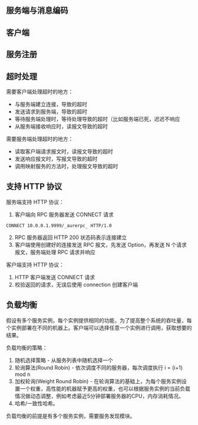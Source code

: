 ## 服务端与消息编码

## 客户端

## 服务注册

## 超时处理

需要客户端处理超时的地方：
- 与服务端建立连接，导致的超时
- 发送请求到服务端，导致的超时
- 等待服务端处理时，等待处理导致的超时（比如服务端已死，迟迟不响应
- 从服务端接收响应时，读报文导致的超时

需要服务端处理超时的地方：
- 读取客户端请求报文时，读报文导致的超时
- 发送响应报文时，写报文导致的超时
- 调用映射服务的方法时，处理报文导致的超时

## 支持 HTTP 协议

服务端支持 HTTP 协议：
1. 客户端向 RPC 服务器发送 CONNECT 请求
```
CONNECT 10.0.0.1.9999/_aurerpc_ HTTP/1.0
```
2. RPC 服务器返回 HTTP 200 状态码表示连接建立
3. 客户端使用创建好的连接发送 RPC 报文，先发送 Option，再发送 N 个请求报文，服务端处理 RPC 请求并响应

客户端支持 HTTP 协议：
1. HTTP 客户端发送 CONNECT 请求
2. 校验返回的请求，无误后使用 connection 创建客户端

## 负载均衡

假设有多个服务实例，每个实例提供相同的功能，为了提高整个系统的吞吐量，每个实例部署在不同的机器上。客户端可以选择任意一个实例进行调用，获取想要的结果。

负载均衡的策略：
1. 随机选择策略 - 从服务列表中随机选择一个
2. 轮询算法(Round Robin) - 依次调度不同的服务器，每次调度执行 i = (i+1) mod n
3. 加权轮询(Weight Round Robin) - 在轮询算法的基础上，为每个服务实例设置一个权重，高性能的机器赋予更高的权重，也可以根据服务实例的当前负载情况做动态调整，例如考虑最近5分钟部署服务器的CPU，内存消耗情况。
4. 哈希/一致性哈希。

负载均衡的前提是有多个服务实例，需要服务发现模块。
